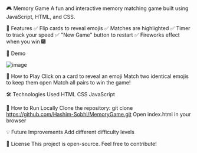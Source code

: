 🎮 Memory Game
A fun and interactive memory matching game built using JavaScript, HTML, and CSS.

🚀 Features
✅ Flip cards to reveal emojis
✅ Matches are highlighted
✅ Timer to track your speed
✅ "New Game" button to restart
✅ Fireworks effect when you win 🎆

📸 Demo


![image](https://github.com/user-attachments/assets/1b72821d-5b26-400b-a1f9-986a4b8255af)


🎯 How to Play
Click on a card to reveal an emoji
Match two identical emojis to keep them open
Match all pairs to win the game!

🛠️ Technologies Used
HTML
CSS
JavaScript

🔧 How to Run Locally
Clone the repository: git clone https://github.com/Hashim-Sobhi/MemoryGame.git
Open index.html in your browser

💡 Future Improvements
Add different difficulty levels

📜 License
This project is open-source. Feel free to contribute!
